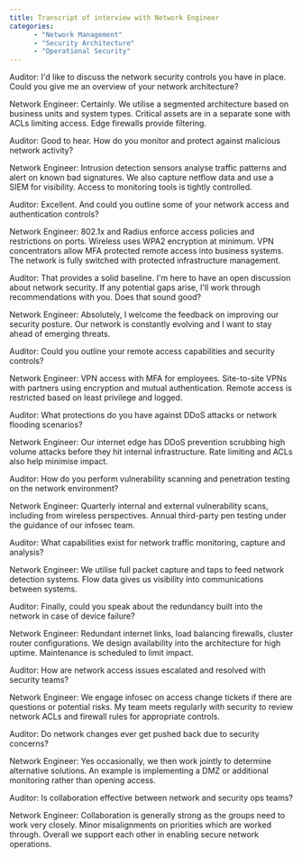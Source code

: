 ```yaml
---
title: Transcript of interview with Network Engineer
categories:
      - "Network Management"
      - "Security Architecture"
      - "Operational Security"
---
```


Auditor: I'd like to discuss the network security controls you have in place. Could you give me an overview of your network architecture?

Network Engineer: Certainly. We utilise a segmented architecture based on business units and system types. Critical assets are in a separate sone with ACLs limiting access. Edge firewalls provide filtering.

Auditor: Good to hear. How do you monitor and protect against malicious network activity?

Network Engineer: Intrusion detection sensors analyse traffic patterns and alert on known bad signatures. We also capture netflow data and use a SIEM for visibility. Access to monitoring tools is tightly controlled.

Auditor: Excellent. And could you outline some of your network access and authentication controls?

Network Engineer: 802.1x and Radius enforce access policies and restrictions on ports. Wireless uses WPA2 encryption at minimum. VPN concentrators allow MFA protected remote access into business systems. The network is fully switched with protected infrastructure management.

Auditor: That provides a solid baseline. I'm here to have an open discussion about network security. If any potential gaps arise, I'll work through recommendations with you. Does that sound good?

Network Engineer: Absolutely, I welcome the feedback on improving our security posture. Our network is constantly evolving and I want to stay ahead of emerging threats.

Auditor: Could you outline your remote access capabilities and security controls?

Network Engineer: VPN access with MFA for employees. Site-to-site VPNs with partners using encryption and mutual authentication. Remote access is restricted based on least privilege and logged.

Auditor: What protections do you have against DDoS attacks or network flooding scenarios?

Network Engineer: Our internet edge has DDoS prevention scrubbing high volume attacks before they hit internal infrastructure. Rate limiting and ACLs also help minimise impact.

Auditor: How do you perform vulnerability scanning and penetration testing on the network environment?

Network Engineer: Quarterly internal and external vulnerability scans, including from wireless perspectives. Annual third-party pen testing under the guidance of our infosec team.

Auditor: What capabilities exist for network traffic monitoring, capture and analysis?

Network Engineer: We utilise full packet capture and taps to feed network detection systems. Flow data gives us visibility into communications between systems.

Auditor: Finally, could you speak about the redundancy built into the network in case of device failure?

Network Engineer: Redundant internet links, load balancing firewalls, cluster router configurations. We design availability into the architecture for high uptime. Maintenance is scheduled to limit impact.

Auditor: How are network access issues escalated and resolved with security teams?

Network Engineer: We engage infosec on access change tickets if there are questions or potential risks. My team meets regularly with security to review network ACLs and firewall rules for appropriate controls.

Auditor: Do network changes ever get pushed back due to security concerns?

Network Engineer: Yes occasionally, we then work jointly to determine alternative solutions. An example is implementing a DMZ or additional monitoring rather than opening access.

Auditor: Is collaboration effective between network and security ops teams?

Network Engineer: Collaboration is generally strong as the groups need to work very closely. Minor misalignments on priorities which are worked through. Overall we support each other in enabling secure network operations.